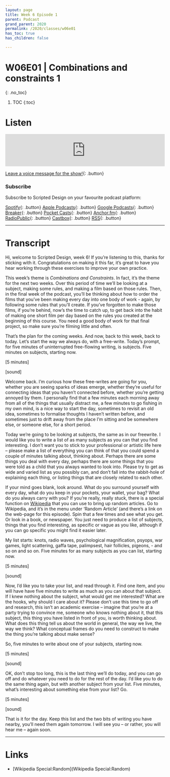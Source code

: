 ```yaml
---
layout: page
title: Week 6 Episode 1
parent: Podcast
grand_parent: 2020
permalink: /2020/classes/w06e01
has_toc: true
has_children: false

---
```


# W06E01 | Combinations and constraints 1
{: .no_toc}

1. TOC
{:toc}



# Listen

<iframe src="https://anchor.fm/scripteddesign/embed/episodes/S01-W06-E01-Scripted-Design--Week-6-Episode-1-emjqe1" height="102px" width="100%" frameborder="0" scrolling="no"></iframe>

<br>

[Leave a voice message for the show!](https://anchor.fm/scripteddesign/message){: .button}

### Subscribe

Subscribe to Scripted Design on your favourite podcast platform:

[Spotify](https://open.spotify.com/show/3sYD3KyPJXnIHUY2m2uFcy){: .button} [Apple Podcasts](https://podcasts.apple.com/nl/podcast/scripted-design/id1533696064?l=en){: .button} [Google Podcasts](https://www.google.com/podcasts?feed=aHR0cHM6Ly9hbmNob3IuZm0vcy8zN2QzMjZjNC9wb2RjYXN0L3Jzcw==){: .button} [Breaker](https://breaker.audio/scripted-design){: .button} [Pocket Casts](https://pca.st/h40ivs5f){: .button} [Anchor.fm](https://anchor.fm/scripteddesign){: .button} [RadioPublic](https://radiopublic.com/scripted-design-WaxpdP){: .button} [Castbox](https://castbox.fm/channel/Scripted-Design-id3371338){: .button} [RSS](https://anchor.fm/s/37d326c4/podcast/rss){: .button}

---

# Transcript


Hi, welcome to Scripted Design, week 6! If you’re listening to this, thanks for sticking with it. Congratulations on making it this far, it’s great to have you hear working through these exercises to improve your own practice.

This week’s theme is _Combinations and Constraints_. In fact, it’s the theme for the next two weeks. Over this period of time we’ll be looking at a subject, making some rules, and making a film based on those rules. Then, in the final week of the podcast, you’ll be thinking about how to order the films that you’ve been making every day into one body of work - again, by following some rules that you’ll create. If you’ve forgotten to make those films, if you’re behind, now’s the time to catch up, to get back into the habit of making one short film per day based on the rules you created at the beginning of this course. You need a good body of work for that final project, so make sure you’re filming little and often.

That’s the plan for the coming weeks. And now, back to this week, back to today. Let’s start the way we always do, with a free-write. Today’s prompt, for five minutes of uninterrupted free-flowing writing, is subjects. Five minutes on subjects, starting now.

[5 minutes]

[sound]

Welcome back. I’m curious how these free-writes are going for you, whether you are seeing sparks of ideas emerge, whether they’re useful for connecting ideas that you haven’t connected before, whether you’re getting annoyed by them. I personally find that a few minutes each morning away from all of the things that usually distract me, a few minutes to go fishing in my own mind, is a nice way to start the day, sometimes to revisit an old idea, sometimes to formalise thoughts I haven’t written before, and sometimes just to drift away from the place I’m sitting and be somewhere else, or someone else, for a short period.

Today we’re going to be looking at subjects, the same as in our freewrite. I would like you to write a list of as many subjects as you can that you find interesting. I don’t want you to stick to your professional or artistic life here – please make a list of everything you can think of that you could spend a couple of minutes talking about, thinking about. Perhaps there are some things you deal with every day, perhaps there are some things that you were told as a child that you always wanted to look into. Please try to get as wide and varied list as you possibly can, and don’t fall into the rabbit-hole of explaining each thing, or listing things that are closely related to each other.

If your mind goes blank, look around. What do you surround yourself with every day, what do you keep in your pockets, your wallet, your bag? What do you always carry with you? If you’re really, really stuck, there is a special function on [Wikipedia](https://en.wikipedia.org/wiki/Special:Random) that you can use to bring up random articles. Go to Wikipedia, and it’s in the menu under ‘Random Article’ (and there’s a link on the web-page for this episode). Spin that a few times and see what you get. Or look in a book, or newspaper. You just need to produce a list of subjects, things that you find interesting, as specific or vague as you like, although if you can go specific you might find it easier later.

My list starts: knots, radio waves, psychological magnification, psyops, war games, light scattering, gaffa tape, palimpsest, hair follicles, pigeons, - and so on and so on. Five minutes for as many subjects as you can list, starting now.

[5 minutes]

[sound]

Now, I’d like you to take your list, and read through it. Find one item, and you will have have five minutes to write as much as you can about that subject. If I knew nothing about the subject, what would get me interested? What are the hooks, why should I care about it? Please don’t use this time to go off and research, this isn’t an academic exercise – imagine that you’re at a party trying to convince me, someone who knows nothing about it, that this subject, this thing you have listed in front of you, is worth thinking about. What does this thing tell us about the world in general, the way we live, the way we think? What conceptual frames do you need to construct to make the thing you’re talking about make sense?

So, five minutes to write about one of your subjects, starting now.

[5 minutes]

[sound]

OK, don’t stop too long, this is the last thing we’ll do today, and you can go off and do whatever you need to do for the rest of the day. I’d like you to do the same thing again, but with another subject from your list. Five minutes, what’s interesting about something else from your list? Go.

[5 minutes]

[sound]

That is it for the day. Keep this list and the two bits of writing you have nearby, you’ll need them again tomorrow. I will see you – or rather, you will hear me – again soon.


---

# Links


- [Wikipedia Special:Random](Wikipedia Special:Random)
